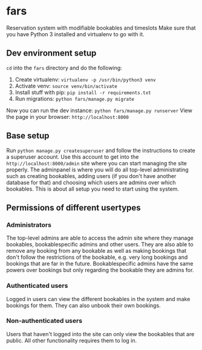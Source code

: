 # fars
Reservation system with modifiable bookables and timeslots
Make sure that you have Python 3 installed and virtualenv to go with it.

## Dev environment setup

`cd` into the `fars` directory and do the following:

1. Create virtualenv: `virtualenv -p /usr/bin/python3 venv`
2. Activate venv: `source venv/bin/activate`
3. Install stuff with pip: `pip install -r requirements.txt`
4. Run migrations: `python fars/manage.py migrate`

Now you can run the dev instance: `python fars/manage.py runserver`
View the page in your browser: `http://localhost:8000`

## Base setup


Run `python manage.py createsuperuser` and follow the instructions to create a superuser account. Use this account to get into the `http://localhost:8000/admin` site where you can start managing the site properly. The adminpanel is where you will do all top-level administrating such as creating bookables, adding users (if you don't have another database for that) and choosing which users are admins over which bookables. This is about all setup you need to start using the system.

## Permissions of different usertypes


### Administrators

The top-level admins are able to access the admin site where they manage bookables, bookablespecific admins and other users. They are also able to remove any booking from any bookable as well as making bookings that don't follow the restrictions of the bookable, e.g. very long bookings and bookings that are far in the future. Bookablespecific admins have the same powers over bookings but only regarding the bookable they are admins for.

### Authenticated users

Logged in users can view the different bookables in the system and make bookings for them. They can also unbook their own bookings.

### Non-authenticated users

Users that haven't logged into the site can only view the bookables that are public. All other functionality requires them to log in.
